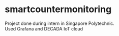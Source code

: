 # smartcountermonitoring
Project done during intern in Singapore Polytechnic.  
Used Grafana and DECADA IoT cloud 
